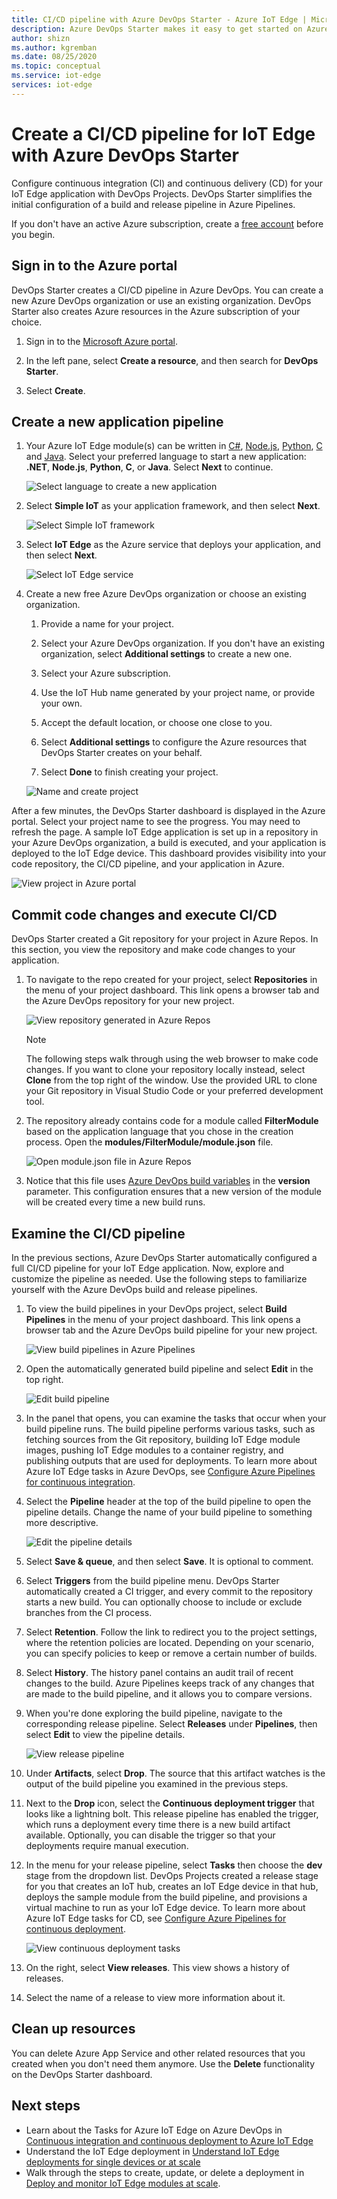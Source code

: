 ```yaml
---
title: CI/CD pipeline with Azure DevOps Starter - Azure IoT Edge | Microsoft Docs
description: Azure DevOps Starter makes it easy to get started on Azure. It helps you launch an Azure IoT Edge app of your choice in few quick steps.
author: shizn
ms.author: kgremban
ms.date: 08/25/2020
ms.topic: conceptual
ms.service: iot-edge
services: iot-edge
---
```


# Create a CI/CD pipeline for IoT Edge with Azure DevOps Starter

Configure continuous integration (CI) and continuous delivery (CD) for your IoT Edge application with DevOps Projects. DevOps Starter simplifies the initial configuration of a build and release pipeline in Azure Pipelines.

If you don't have an active Azure subscription, create a [free account](https://azure.microsoft.com/free) before you begin.

## Sign in to the Azure portal

DevOps Starter creates a CI/CD pipeline in Azure DevOps. You can create a new Azure DevOps organization or use an existing organization. DevOps Starter also creates Azure resources in the Azure subscription of your choice.

1. Sign in to the [Microsoft Azure portal](https://portal.azure.com).

1. In the left pane, select **Create a resource**, and then search for **DevOps Starter**.  

1. Select **Create**.

## Create a new application pipeline

1. Your Azure IoT Edge module(s) can be written in [C#](tutorial-csharp-module.md), [Node.js](tutorial-node-module.md), [Python](tutorial-python-module.md), [C](tutorial-c-module.md) and [Java](tutorial-java-module.md). Select your preferred language to start a new application: **.NET**, **Node.js**, **Python**, **C**, or **Java**. Select **Next** to continue.

   ![Select language to create a new application](./media/how-to-devops-starter/select-language.png)

2. Select **Simple IoT** as your application framework, and then select **Next**.

   ![Select Simple IoT framework](media/how-to-devops-starter/select-iot.png)

3. Select **IoT Edge** as the Azure service that deploys your application, and then select **Next**.

   ![Select IoT Edge service](media/how-to-devops-starter/select-iot-edge.png)

4. Create a new free Azure DevOps organization or choose an existing organization.

   1. Provide a name for your project.

   2. Select your Azure DevOps organization. If you don't have an existing organization, select **Additional settings** to create a new one.

   3. Select your Azure subscription.

   4. Use the IoT Hub name generated by your project name, or provide your own.

   5. Accept the default location, or choose one close to you.

   6. Select **Additional settings** to configure the Azure resources that DevOps Starter creates on your behalf.

   7. Select **Done** to finish creating your project.

   ![Name and create project](media/how-to-devops-starter/create-project.png)

After a few minutes, the DevOps Starter dashboard is displayed in the Azure portal. Select your project name to see the progress. You may need to refresh the page. A sample IoT Edge application is set up in a repository in your Azure DevOps organization, a build is executed, and your application is deployed to the IoT Edge device. This dashboard provides visibility into your code repository, the  CI/CD pipeline, and your application in Azure.

   ![View project in Azure portal](./media/how-to-devops-starter/portal.png)

## Commit code changes and execute CI/CD

DevOps Starter created a Git repository for your project in Azure Repos. In this section, you view the repository and make code changes to your application.

1. To navigate to the repo created for your project, select **Repositories** in the menu of your project dashboard. This link opens a browser tab and the Azure DevOps repository for your new project.

   ![View repository generated in Azure Repos](./media/how-to-devops-starter/view-repositories.png)

   > [!NOTE]
   > The following steps walk through using the web browser to make code changes. If you want to clone your repository locally instead, select **Clone** from the top right of the window. Use the provided URL to clone your Git repository in Visual Studio Code or your preferred development tool.

2. The repository already contains code for a module called **FilterModule** based on the application language that you chose in the creation process. Open the **modules/FilterModule/module.json** file.

   ![Open module.json file in Azure Repos](./media/how-to-devops-starter/open-module-json.png)

3. Notice that this file uses [Azure DevOps build variables](/azure/devops/pipelines/build/variables#build-variables) in the **version** parameter. This configuration ensures that a new version of the module will be created every time a new build runs.

## Examine the CI/CD pipeline

In the previous sections, Azure DevOps Starter automatically configured a full CI/CD pipeline for your IoT Edge application. Now, explore and customize the pipeline as needed. Use the following steps to familiarize yourself with the Azure DevOps build and release pipelines.

1. To view the build pipelines in your DevOps project, select **Build Pipelines** in the menu of your project dashboard. This link opens a browser tab and the Azure DevOps build pipeline for your new project.

   ![View build pipelines in Azure Pipelines](./media/how-to-devops-starter/view-build-pipelines.png)

2. Open the automatically generated build pipeline and select **Edit** in the top right.

    ![Edit build pipeline](media/how-to-devops-starter/click-edit-button.png)

3. In the panel that opens, you can examine the tasks that occur when your build pipeline runs. The build pipeline performs various tasks, such as fetching sources from the Git repository, building IoT Edge module images, pushing IoT Edge modules to a container registry, and publishing outputs that are used for deployments. To learn more about Azure IoT Edge tasks in Azure DevOps, see [Configure Azure Pipelines for continuous integration](how-to-continuous-integration-continuous-deployment-classic.md#create-a-build-pipeline-for-continuous-integration).

4. Select the **Pipeline** header at the top of the build pipeline to open the pipeline details. Change the name of your build pipeline to something more descriptive.

   ![Edit the pipeline details](./media/how-to-devops-starter/edit-build-pipeline.png)

5. Select **Save & queue**, and then select **Save**. It is optional to comment.

6. Select **Triggers** from the build pipeline menu. DevOps Starter automatically created a CI trigger, and every commit to the repository starts a new build.  You can optionally choose to include or exclude branches from the CI process.

7. Select **Retention**. Follow the link to redirect you to the project settings, where the retention policies are located. Depending on your scenario, you can specify policies to keep or remove a certain number of builds.

8. Select **History**. The history panel contains an audit trail of recent changes to the build. Azure Pipelines keeps track of any changes that are made to the build pipeline, and it allows you to compare versions.

9. When you're done exploring the build pipeline, navigate to the corresponding release pipeline. Select **Releases** under **Pipelines**, then select **Edit** to view the pipeline details.

    ![View release pipeline](media/how-to-devops-starter/release-pipeline.png)

10. Under **Artifacts**, select **Drop**. The source that this artifact watches is the output of the build pipeline you examined in the previous steps.

11. Next to the **Drop** icon, select the **Continuous deployment trigger** that looks like a lightning bolt. This release pipeline has enabled the trigger, which runs a deployment every time there is a new build artifact available. Optionally, you can disable the trigger so that your deployments require manual execution.  

12. In the menu for your release pipeline, select **Tasks** then choose the **dev** stage from the dropdown list. DevOps Projects created a release stage for you that creates an IoT hub, creates an IoT Edge device in that hub, deploys the sample module from the build pipeline, and provisions a virtual machine to run as your IoT Edge device. To learn more about Azure IoT Edge tasks for CD, see [Configure Azure Pipelines for continuous deployment](how-to-continuous-integration-continuous-deployment-classic.md#create-a-release-pipeline-for-continuous-deployment).

    ![View continuous deployment tasks](media/how-to-devops-starter/choose-release.png)

13. On the right, select **View releases**. This view shows a history of releases.

14. Select the name of a release to view more information about it.

## Clean up resources

You can delete Azure App Service and other related resources that you created when you don't need them anymore. Use the **Delete** functionality on the DevOps Starter dashboard.

## Next steps

* Learn about the Tasks for Azure IoT Edge on Azure DevOps in [Continuous integration and continuous deployment to Azure IoT Edge](how-to-continuous-integration-continuous-deployment.md)
* Understand the IoT Edge deployment in [Understand IoT Edge deployments for single devices or at scale](module-deployment-monitoring.md)
* Walk through the steps to create, update, or delete a deployment in [Deploy and monitor IoT Edge modules at scale](how-to-deploy-at-scale.md).
